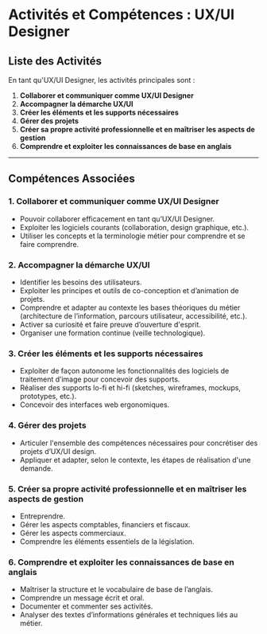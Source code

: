 
# Activités et Compétences : UX/UI Designer

## Liste des Activités
En tant qu'UX/UI Designer, les activités principales sont :
1. **Collaborer et communiquer comme UX/UI Designer**
2. **Accompagner la démarche UX/UI**
3. **Créer les éléments et les supports nécessaires**
4. **Gérer des projets**
5. **Créer sa propre activité professionnelle et en maîtriser les aspects de gestion**
6. **Comprendre et exploiter les connaissances de base en anglais**

---

## Compétences Associées

### **1. Collaborer et communiquer comme UX/UI Designer**
- Pouvoir collaborer efficacement en tant qu’UX/UI Designer.
- Exploiter les logiciels courants (collaboration, design graphique, etc.).
- Utiliser les concepts et la terminologie métier pour comprendre et se faire comprendre.

### **2. Accompagner la démarche UX/UI**
- Identifier les besoins des utilisateurs.
- Exploiter les principes et outils de co-conception et d’animation de projets.
- Comprendre et adapter au contexte les bases théoriques du métier (architecture de l’information, parcours utilisateur, accessibilité, etc.).
- Activer sa curiosité et faire preuve d’ouverture d'esprit.
- Organiser une formation continue (veille technologique).

### **3. Créer les éléments et les supports nécessaires**
- Exploiter de façon autonome les fonctionnalités des logiciels de traitement d’image pour concevoir des supports.
- Réaliser des supports lo-fi et hi-fi (sketches, wireframes, mockups, prototypes, etc.).
- Concevoir des interfaces web ergonomiques.

### **4. Gérer des projets**
- Articuler l'ensemble des compétences nécessaires pour concrétiser des projets d’UX/UI design.
- Appliquer et adapter, selon le contexte, les étapes de réalisation d'une demande.

### **5. Créer sa propre activité professionnelle et en maîtriser les aspects de gestion**
- Entreprendre.
- Gérer les aspects comptables, financiers et fiscaux.
- Gérer les aspects commerciaux.
- Comprendre les éléments essentiels de la législation.

### **6. Comprendre et exploiter les connaissances de base en anglais**
- Maîtriser la structure et le vocabulaire de base de l’anglais.
- Comprendre un message écrit et oral.
- Documenter et commenter ses activités.
- Analyser des textes d’informations générales et techniques liés au métier.
